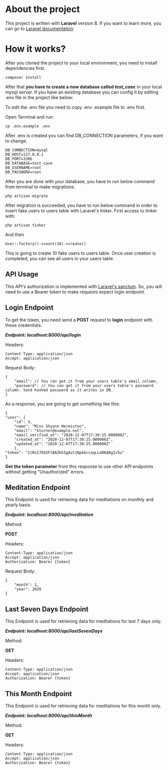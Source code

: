 # About the project

This project is written with **Laravel** version 8. If you want to learn more, you can go to [Laravel documentation](https://laravel.com/docs/8.x)


# How it works?

After you cloned the project to your local environment, you need to install dependencies first. 

    composer install

After that **you have to create a new database called *test_case*** in your local mysql server. If you have an existing database you can config it by editing .env file in the project like below:

To edit the .env file you need to copy .env .example file to .env first.

Open Terminal and run:

    cp .env.example .env

After .env is created you can find DB_CONNECTION parameters, if you want to change.

    DB_CONNECTION=mysql
	DB_HOST=127.0.0.1
	DB_PORT=3306
	DB_DATABASE=test_case
	DB_USERNAME=root
	DB_PASSWORD=root
After you are done with your database, you have to run below command from terminal to make migrations:

    php artisan migrate
After migration is succeeded, you have to run below command in order to insert fake users to users table with Laravel's tinker.
First access to tinker with:

    php artisan tinker

And then

    User::factory()->count(10)->create()

This is going to create 10 fake users to users table.
Once user creation is completed, you can see all users in your users table.

## API Usage

This API's authorization is implemented with [Laravel's sanctum](https://laravel.com/docs/8.x/sanctum). So, you will need to use a Bearer token to make requests expect login endpoint.

## Login Endpoint
To get the token, you need send a **POST** request to **login** endpoint with these credentials.

***Endpoint: localhost:8000/api/login***

Headers:

    Content-Type: application/json
    Accept: application/json

Request Body:

    {
        "email": // You can get it from your users table's email column,
        "password": // You can get it from your users table's password column. Send hashed password as it writes in DB.
    }

As a response, you are going to get something like this:

    {
    "user": {
	    "id": 3,
	    "name": "Miss Shyann Hermiston",
	    "email": "kturner@example.net",
	    "email_verified_at": "2020-12-07T17:30:25.000000Z",
	    "created_at": "2020-12-07T17:30:25.000000Z",
	    "updated_at": "2020-12-07T17:30:25.000000Z"
	    },
    "token": "2|RnI7OSXFlBAZkhIgAzC1NpkGccaqLLmRKA0g2v5u"
    }

**Get the token parameter** from this response to use other API endpoints without getting "Unauthorized" errors.

## Meditation Endpoint

This Endpoint is used for retrieving data for meditations on monthly and yearly basis.

***Endpoint: localhost:8000/api/meditation***

Method:

**POST**

Headers:

    Content-Type: application/json
    Accept: application/json
    Authorization: Bearer {token}

Request Body:

    {
        "month": 1,
        "year": 2020
    }
## Last Seven Days Endpoint

This Endpoint is used for retrieving data for meditations for last 7 days only.

***Endpoint: localhost:8000/api/lastSevenDays***

Method:

**GET**

Headers:

    Content-Type: application/json
    Accept: application/json
    Authorization: Bearer {token}
   
## This Month Endpoint

This Endpoint is used for retrieving data for meditations for this month only.

***Endpoint: localhost:8000/api/thisMonth***

Method:

**GET**

Headers:

    Content-Type: application/json
    Accept: application/json
    Authorization: Bearer {token}
